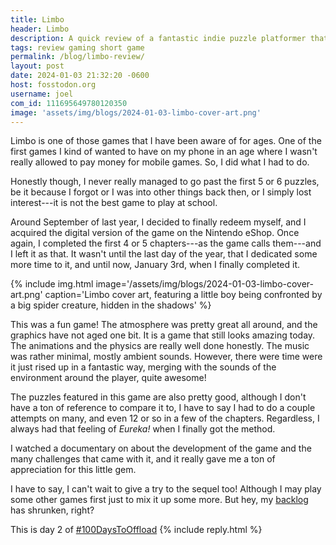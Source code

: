 ```yaml
---
title: Limbo
header: Limbo
description: A quick review of a fantastic indie puzzle platformer that is now the first game I completed in 2024.
tags: review gaming short game
permalink: /blog/limbo-review/
layout: post
date: 2024-01-03 21:32:20 -0600
host: fosstodon.org
username: joel
com_id: 111695649780120350
image: 'assets/img/blogs/2024-01-03-limbo-cover-art.png'
---
```


Limbo is one of those games that I have been aware of for ages. One of the first games I kind of wanted to have on my phone in an age where I wasn't really allowed to pay money for mobile games. So, I did what I had to do.

Honestly though, I never really managed to go past the first 5 or 6 puzzles, be it because I forgot or I was into other things back then, or I simply lost interest---it is not the best game to play at school.

Around September of last year, I decided to finally redeem myself, and I acquired the digital version of the game on the Nintendo eShop. Once again, I completed the first 4 or 5 chapters---as the game calls them---and I left it as that. It wasn't until the last day of the year, that I dedicated some more time to it, and until now, January 3rd, when I finally completed it.

{% include img.html image='/assets/img/blogs/2024-01-03-limbo-cover-art.png' caption='Limbo cover art, featuring a little boy being confronted by a big spider creature, hidden in the shadows' %}


This was a fun game! The atmosphere was pretty great all around, and the graphics have not aged one bit. It is a game that still looks amazing today. The animations and the physics are really well done honestly. The music was rather minimal, mostly ambient sounds. However, there were time were it just rised up in a fantastic way, merging with the sounds of the environment around the player, quite awesome!

The puzzles featured in this game are also pretty good, although I don't have a ton of reference to compare it to, I have to say I had to do a couple attempts on many, and even 12 or so in a few of the chapters. Regardless, I always had that feeling of *Eureka!* when I finally got the method.


I watched a documentary on about the development of the game and the many challenges that came with it, and it really gave me a ton of appreciation for this little gem.

I have to say, I can't wait to give a try to the sequel too! Although I may play some other games first just to mix it up some more. But hey, my [backlog](https://backloggd.com/u/joelchrono/games/) has shrunken, right?


This is day 2 of [#100DaysToOffload](https://100daystooffload.com)
{% include reply.html %}
